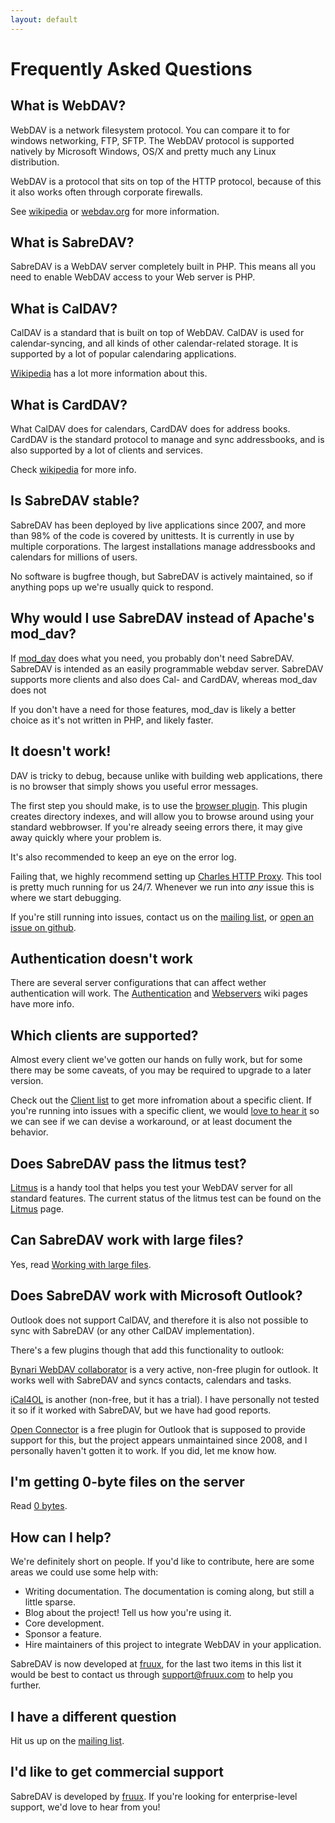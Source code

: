 ```yaml
---
layout: default
---
```


Frequently Asked Questions
==========================

What is WebDAV?
---------------

WebDAV is a network filesystem protocol. You can compare it to for windows
networking, FTP, SFTP. The WebDAV protocol is supported natively by Microsoft
Windows, OS/X and pretty much any Linux distribution.

WebDAV is a protocol that sits on top of the HTTP protocol, because of this it
also works often through corporate firewalls.

See [wikipedia][1] or [webdav.org][2] for more information.

What is SabreDAV?
-----------------

SabreDAV is a WebDAV server completely built in PHP. This means all you need
to enable WebDAV access to your Web server is PHP.

What is CalDAV?
---------------

CalDAV is a standard that is built on top of WebDAV. CalDAV is used for
calendar-syncing, and all kinds of other calendar-related storage. It is
supported by a lot of popular calendaring applications.

[Wikipedia][3] has a lot more information about this.

What is CardDAV?
----------------

What CalDAV does for calendars, CardDAV does for address books. CardDAV is the
standard protocol to manage and sync addressbooks, and is also supported by a
lot of clients and services.

Check [wikipedia][4] for more info.

Is SabreDAV stable?
-------------------

SabreDAV has been deployed by live applications since 2007, and more than 98%
of the code is covered by unittests. It is currently in use by multiple
corporations. The largest installations manage addressbooks and calendars for
millions of users.

No software is bugfree though, but SabreDAV is actively maintained, so if
anything pops up we're usually quick to respond.

Why would I use SabreDAV instead of Apache's mod_dav?
-----------------------------------------------------

If [mod_dav][5] does what you need, you probably don't need SabreDAV. SabreDAV
is intended as an easily programmable webdav server. SabreDAV supports more
clients and also does Cal- and CardDAV, whereas mod_dav does not

If you don't have a need for those features, mod_dav is likely a better choice
as it's not written in PHP, and likely faster.

It doesn't work!
----------------

DAV is tricky to debug, because unlike with building web applications, there
is no browser that simply shows you useful error messages.

The first step you should make, is to use the
[browser plugin](/dav/browser-plugin). This plugin creates directory indexes,
and will allow you to browse around using your standard webbrowser. If you're
already seeing errors there, it may give away quickly where your
problem is.

It's also recommended to keep an eye on the error log.

Failing that, we highly recommend setting up [Charles HTTP Proxy][6]. This
tool is pretty much running for us 24/7. Whenever we run into _any_ issue this
is where we start debugging.

If you're still running into issues, contact us on the [mailing list][7], or
[open an issue on github][8].

Authentication doesn't work
---------------------------

There are several server configurations that can affect wether authentication
will work. The [Authentication](/dav/authentication) and
[Webservers](/dav/webservers) wiki pages have more info.

Which clients are supported?
----------------------------

Almost every client we've gotten our hands on fully work, but for some there
may be some caveats, of you may be required to upgrade to a later version.

Check out the [Client list](/dav/clients) to get more infromation about a
specific client. If you're running into issues with a specific client, we
would [love to hear it][7] so we can see if we can devise a workaround, or
at least document the behavior.

Does SabreDAV pass the litmus test?
-----------------------------------

[Litmus](/dav/litmus) is a handy tool that helps you test your WebDAV server
for all standard features. The current status of the litmus test can be found
on the [Litmus](/dav/litmus) page.

Can SabreDAV work with large files?
-----------------------------------

Yes, read [Working with large files](/dav/working-with-large-files).

Does SabreDAV work with Microsoft Outlook?
------------------------------------------

Outlook does not support CalDAV, and therefore it is also not possible to sync
with SabreDAV (or any other CalDAV implementation).

There's a few plugins though that add this functionality to outlook:

[Bynari WebDAV collaborator][9] is a very active, non-free plugin for outlook.
It works well with SabreDAV and syncs contacts, calendars and tasks.

[iCal4OL][10] is another (non-free, but it has a trial). I have personally not
tested it so if it worked with SabreDAV, but we have had good reports.

[Open Connector][11] is a free plugin for Outlook that is supposed to provide
support for this, but the project appears unmaintained since 2008, and I
personally haven't gotten it to work. If you did, let me know how.

I'm getting 0-byte files on the server
--------------------------------------

Read [0 bytes](/dav/0bytes).


How can I help?
---------------

We're definitely short on people. If you'd like to contribute, here are some
areas we could use some help with:

* Writing documentation. The documentation is coming along, but still a little
  sparse.
* Blog about the project! Tell us how you're using it.
* Core development.
* Sponsor a feature.
* Hire maintainers of this project to integrate WebDAV in your application.

SabreDAV is now developed at [fruux][12], for the last two items in this list
it would be best to contact us through support@fruux.com to help you further.

I have a different question
---------------------------

Hit us up on the [mailing list][7].

I'd like to get commercial support
----------------------------------

SabreDAV is developed by [fruux][12]. If you're looking for enterprise-level
support, we'd love to hear from you!


[1]: http://en.wikipedia.org/wiki/Webdav
[2]: http://webdav.org/
[3]: http://en.wikipedia.org/wiki/CalDAV
[4]: http://en.wikipedia.org/wiki/CardDAV
[5]: http://httpd.apache.org/docs/2.2/mod/mod_dav.html
[6]: http://www.charlesproxy.com/download/
[7]: http://groups.google.com/group/sabredav-discuss
[8]: https://github.com/fruux/sabre-dav/issues/new
[9]: http://www.bynari.net/products-page/product-category/bynari-webdav-collaborator/ 
[10]: http://ical.gutentag.ch/
[11]: http://openconnector.org/
[12]: https://fruux.com/
